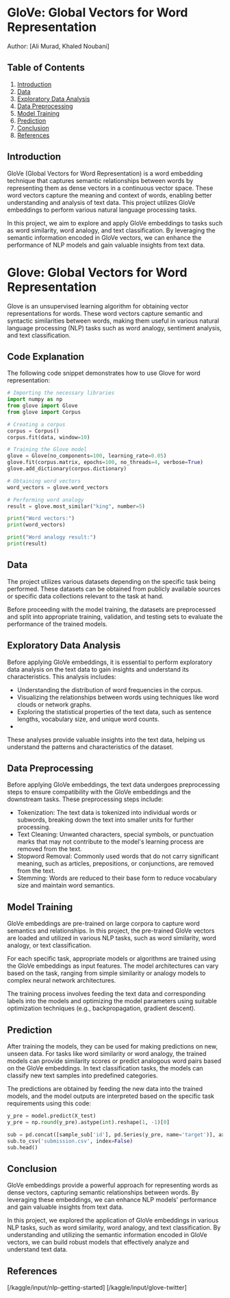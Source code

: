 # GloVe: Global Vectors for Word Representation

Author: [Ali Murad, Khaled Noubani]

## Table of Contents

1. [Introduction](#introduction)
2. [Data](#data)
3. [Exploratory Data Analysis](#exploratory-data-analysis)
4. [Data Preprocessing](#data-preprocessing)
5. [Model Training](#model-training)
6. [Prediction](#prediction)
7. [Conclusion](#conclusion)
8. [References](#references)

## Introduction

GloVe (Global Vectors for Word Representation) is a word embedding technique that captures semantic relationships between words by representing them as dense vectors in a continuous vector space. These word vectors capture the meaning and context of words, enabling better understanding and analysis of text data. This project utilizes GloVe embeddings to perform various natural language processing tasks.

In this project, we aim to explore and apply GloVe embeddings to tasks such as word similarity, word analogy, and text classification. By leveraging the semantic information encoded in GloVe vectors, we can enhance the performance of NLP models and gain valuable insights from text data.

# Glove: Global Vectors for Word Representation

Glove is an unsupervised learning algorithm for obtaining vector representations for words. These word vectors capture semantic and syntactic similarities between words, making them useful in various natural language processing (NLP) tasks such as word analogy, sentiment analysis, and text classification.

## Code Explanation

The following code snippet demonstrates how to use Glove for word representation:

```python
# Importing the necessary libraries
import numpy as np
from glove import Glove
from glove import Corpus

# Creating a corpus
corpus = Corpus()
corpus.fit(data, window=10)

# Training the Glove model
glove = Glove(no_components=100, learning_rate=0.05)
glove.fit(corpus.matrix, epochs=100, no_threads=4, verbose=True)
glove.add_dictionary(corpus.dictionary)

# Obtaining word vectors
word_vectors = glove.word_vectors

# Performing word analogy
result = glove.most_similar("king", number=5)

print("Word vectors:")
print(word_vectors)

print("Word analogy result:")
print(result)
```
## Data

The project utilizes various datasets depending on the specific task being performed. These datasets can be obtained from publicly available sources or specific data collections relevant to the task at hand.

Before proceeding with the model training, the datasets are preprocessed and split into appropriate training, validation, and testing sets to evaluate the performance of the trained models.

## Exploratory Data Analysis

Before applying GloVe embeddings, it is essential to perform exploratory data analysis on the text data to gain insights and understand its characteristics. This analysis includes:

  - Understanding the distribution of word frequencies in the corpus.
  - Visualizing the relationships between words using techniques like word clouds or network graphs.
  - Exploring the statistical properties of the text data, such as sentence lengths, vocabulary size, and unique word counts.
  - 
These analyses provide valuable insights into the text data, helping us understand the patterns and characteristics of the dataset.

## Data Preprocessing

Before applying GloVe embeddings, the text data undergoes preprocessing steps to ensure compatibility with the GloVe embeddings and the downstream tasks. These preprocessing steps include:

  - Tokenization: The text data is tokenized into individual words or subwords, breaking down the text into smaller units for further processing.
  - Text Cleaning: Unwanted characters, special symbols, or punctuation marks that may not contribute to the model's learning process are removed from the text.
  - Stopword Removal: Commonly used words that do not carry significant meaning, such as articles, prepositions, or conjunctions, are removed from the text.
  - Stemming: Words are reduced to their base form to reduce vocabulary size and maintain word semantics.

## Model Training

GloVe embeddings are pre-trained on large corpora to capture word semantics and relationships. In this project, the pre-trained GloVe vectors are loaded and utilized in various NLP tasks, such as word similarity, word analogy, or text classification.

For each specific task, appropriate models or algorithms are trained using the GloVe embeddings as input features. The model architectures can vary based on the task, ranging from simple similarity or analogy models to complex neural network architectures.

The training process involves feeding the text data and corresponding labels into the models and optimizing the model parameters using suitable optimization techniques (e.g., backpropagation, gradient descent).

## Prediction

After training the models, they can be used for making predictions on new, unseen data. For tasks like word similarity or word analogy, the trained models can provide similarity scores or predict analogous word pairs based on the GloVe embeddings. In text classification tasks, the models can classify new text samples into predefined categories.

The predictions are obtained by feeding the new data into the trained models, and the model outputs are interpreted based on the specific task requirements using this code:

```python
y_pre = model.predict(X_test)
y_pre = np.round(y_pre).astype(int).reshape(1, -1)[0]

sub = pd.concat([sample_sub['id'], pd.Series(y_pre, name='target')], axis=1)
sub.to_csv('submission.csv', index=False)
sub.head()
```
## Conclusion

GloVe embeddings provide a powerful approach for representing words as dense vectors, capturing semantic relationships between words. By leveraging these embeddings, we can enhance NLP models' performance and gain valuable insights from text data.

In this project, we explored the application of GloVe embeddings in various NLP tasks, such as word similarity, word analogy, and text classification. By understanding and utilizing the semantic information encoded in GloVe vectors, we can build robust models that effectively analyze and understand text data.

## References

[/kaggle/input/nlp-getting-started]
[/kaggle/input/glove-twitter]
